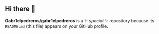 ## Hi there 👋

**Gabr1elpedreros/gabr1elpedreros** is a ✨ _special_ ✨ repository because its `README.md` (this file) appears on your GitHub profile.
